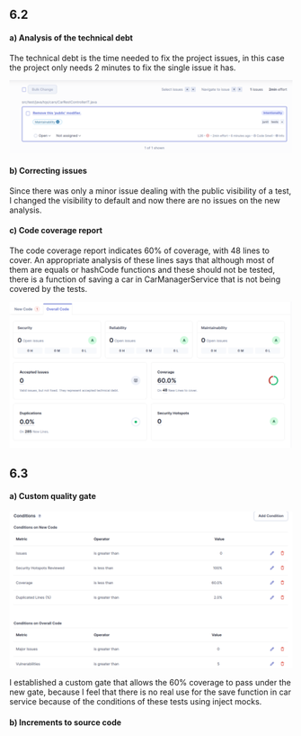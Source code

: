 ## 6.2

#### a) Analysis of the technical debt

The technical debt is the time needed to fix the project issues, in this case the project only needs 2 minutes to fix the single issue it has.

![Technical debt](debt.png)

#### b) Correcting issues

Since there was only a minor issue dealing with the public visibility of a test, I changed the visibility to default and now there are no issues on the new analysis.

#### c) Code coverage report

The code coverage report indicates 60% of coverage, with 48 lines to cover. An appropriate analysis of these lines says that although most of them are equals or hashCode functions and these should not be tested, there is a function of saving a car in CarManagerService that is not being covered by the tests.

![Code coverage](coverage.png)

## 6.3

#### a) Custom quality gate

![Custom gate](customgate.png)

I established a custom gate that allows the 60% coverage to pass under the new gate, because I feel that there is no real use for the save function in car service because of the conditions of these tests using inject mocks.

#### b) Increments to source code

